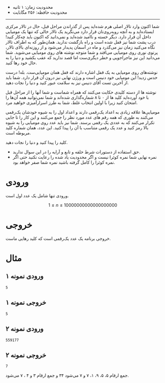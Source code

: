 + محدودیت زمان: ۱ ثانیه
+ محدودیت حافظه: ۲۵۶ مگابایت

----------
شما اکنون وارد تالار اصلی هرم شده‌اید پس از گذراندن مراحل قبل، حال در تالار مرکزی ایستاده‌اید و به آنچه روبه‌روی‌تان قرار دارد می‌نگرید یک تالار خالی که تنها یک مومیایی داخل آن قرار دارد. دیگر خسته و ناامید شده‌اید و نمی‌دانید که اکنون باید چه‌کار کنید! درب پشت شما نیز قفل شده است و راه بازگشت ندارید. همان‌طور که به اطراف تالار نگاه می‌کنید زمان نیز می‌گذرد و ماه در آسمان پدیدار می‌شود و از روزنه‌ای بالای تالار، پرتوی نوری روی مومیایی می‌افتد و شما متوجه نوشته های روی مومیایی می‌شوید. شما می‌دانید این نیز ماجراجویی و خطر دیگری‌ست اما قصد ندارید که عقب بکشید و دنیا را به حال خود رها کنید.

نوشته‌های روی مومیایی به یک قفل اشاره دارند که قفل همان مومیایی‌ست. بله! درست حدس زدید! این مومیایی خود دنیس است و ورژن نهایی نیز درون آن قرار دارد. شما باید از آخرین تست آقای دنیس نیز به سلامت عبور کنید و دنیا را نجات دهید. 

نوشته ها از دسته کلیدی حکایت می‌کنند که همراه شماست و شما آنها را از مراحل قبل با خود آورده‌اید کلید ها از ٠ تا ۸ شماره‌گذاری شده‌اند و شما نمی‌توانید همه آن‌ها را امتحان کنید زیرا با اولین انتخاب غلط، شما به طرز اسرارآمیزی خواهید مرد.

مومیایی‌ها علاقه زیادی به اعداد یک‌رقمی دارند و اعداد اول را به شیوه خودشان یک‌رقمی می‌کنند به طوری که همه رقم های عدد مورد نظر را جمع می‌کنند و این کار را تا جایی تکرار می‌کنند که به عددی یک رقمی برسند. شما نیز باید عدد روی مومیایی را به شیوه بالا رمز کنید و عدد یک رقمی متناسب با آن را پیدا کنید. این عدد، همان شماره کلید مربوطه است.

کلید را پیدا کنید و دنیا را نجات ‌دهید.

+ حق استفاده از دستورات شرط حلقه و تابع و آرایه را در این سوال ندارید.
+ نمره نهایی شما نمره کوئرا نیست و اگر محدودیت یاد شده را رعایت نکنید حتی اگر نمره کوئرا را کامل گرفته باشید نمره شما صفر خواهد بود. 

# ورودی

ورودی تنها شامل یک عدد اول است.

$$1 \le n \le 10000000000000000000$$

# خروجی

خروجی برنامه یک عدد یک‌رقمی است که کلید رهایی ماست.

# مثال

## ورودی نمونه ۱

```
5
```

## خروجی نمونه ۱

```
5
```


## ورودی نمونه ۲

```
559177
```

## خروجی نمونه ۲

```
7
```

جمع ارقام ۵، ۵، ۹، ۱، ۷ و ۷ می‌شود ۳۴ و جمع ارقام ۳ و ۴ ، ۷ می‌شود.